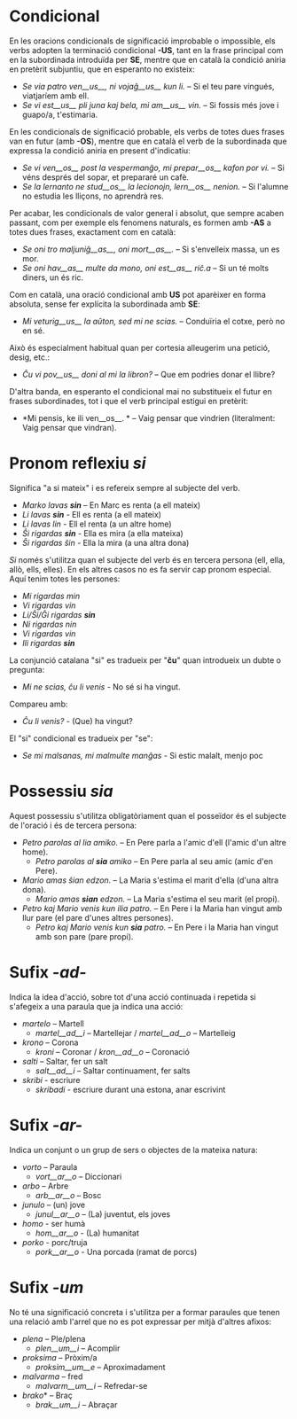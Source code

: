 # Condicional

En les oracions condicionals de significació improbable o impossible, els verbs adopten la terminació condicional  __-US__, tant en la frase principal com en la subordinada introduïda per __SE__, mentre que en català la condició aniria en pretèrit subjuntiu, que en esperanto no existeix:

- *Se via patro ven__us__, ni vojaĝ__us__ kun li.* – Si el teu pare vingués, viatjaríem amb ell.
- *Se vi est__us__ pli juna kaj bela, mi am__us__ vin.* – Si fossis més jove i guapo/a, t'estimaria.

En les condicionals de significació probable, els verbs de totes dues frases van en futur (amb __-OS__), mentre que en català el verb de la subordinada que expressa la condició aniria en present d'indicatiu:

- *Se vi ven__os__ post la vespermanĝo, mi prepar__os__ kafon por vi.* – Si véns després del sopar, et prepararé un cafè.
- *Se la lernanto ne stud__os__ la lecionojn, lern__os__ nenion.* – Si l'alumne no estudia les lliçons, no aprendrà res.

Per acabar, les condicionals de valor general i absolut, que sempre acaben passant, com per exemple els fenomens naturals, es formen amb __-AS__ a totes dues frases, exactament com en català:

- *Se oni tro maljuniĝ__as__, oni mort__as__.* – Si s'envelleix massa, un es mor.
- *Se oni hav__as__ multe da mono, oni est__as__ riĉ.a* – Si un té molts diners, un és ric.

Com en català, una oració condicional amb __US__ pot aparèixer en forma absoluta, sense fer explícita la subordinada amb __SE__:

- *Mi veturig__us__ la aŭton, sed mi ne scias.* – Conduïria el cotxe, però no en sé.

Això és especialment habitual quan per cortesia alleugerim una petició, desig, etc.:

- *Ĉu vi pov__us__ doni al mi la libron?* – Que em podries donar el llibre?

D'altra banda, en esperanto el condicional mai no substitueix el futur en frases subordinades, tot i que el verb principal estigui en pretèrit:

- *Mi pensis, ke ili ven__os__. *  – Vaig pensar que vindrien (literalment: Vaig pensar que vindran).

# Pronom reflexiu *si*

Significa "a si mateix" i es refereix sempre al subjecte del verb.

- *Marko lavas __sin__* – En Marc es renta (a ell mateix)
- *Li lavas __sin__* - Ell es renta (a ell mateix)
- *Li lavas lin* - Ell el renta (a un altre home)
- *Ŝi rigardas __sin__* - Ella es mira (a ella mateixa)
- *Ŝi rigardas ŝin* - Ella la mira (a una altra dona)

*Si* només s'utilitza quan el subjecte del verb és en tercera persona (ell, ella, allò, ells, elles). En els altres casos no es fa servir cap pronom especial. Aquí tenim totes les persones:

- *Mi rigardas min*
- *Vi rigardas vin*
- *Li/Ŝi/Ĝi rigardas __sin__*
- *Ni rigardas nin*
- *Vi rigardas vin*
- *Ili rigardas __sin__*

La conjunció catalana "si" es tradueix per "__ĉu__" quan introdueix un dubte o pregunta:
- *Mi ne scias, ĉu li venis* - No sé si ha vingut.

Compareu amb:
- *Ĉu li venis?* - (Que) ha vingut?

El "si" condicional es tradueix per "se":
- *Se mi malsanas, mi malmulte manĝas* - Si estic malalt, menjo poc

# Possessiu *sia*

Aquest possessiu s'utilitza obligatòriament quan el posseïdor és el subjecte de l'oració i és de tercera persona:
- *Petro parolas al lia amiko.* – En Pere parla a l'amic d'ell (l'amic d'un altre home).
	- *Petro parolas al __sia__ amiko* – En Pere parla al seu amic (amic d'en Pere).
- *Mario amas ŝian edzon.*  – La Maria s'estima el marit d'ella (d'una altra dona).
	- *Mario amas __sian__ edzon.*  – La Maria s'estima el seu marit (el propi).
- *Petro kaj Mario venis kun ilia patro.* – En Pere i la Maria han vingut amb llur pare (el pare d'unes altres persones).
	- *Petro kaj Mario venis kun __sia__ patro.* – En Pere i la Maria han vingut amb son pare (pare propi).

 
# Sufix *-ad-*

Indica la idea d'acció, sobre tot d'una acció continuada i repetida si s'afegeix a una paraula que ja indica una acció:

- *martelo* – Martell
  - *martel__ad__i* – Martellejar / *martel__ad__o* – Martelleig
- *krono* – Corona
  - *kroni* – Coronar / *kron__ad__o* – Coronació
- *salti* – Saltar, fer un salt
  - *salt__ad__i* – Saltar continuament, fer salts
- *skribi* - escriure
  - *skribadi* - escriure durant una estona, anar escrivint

# Sufix *-ar-*

Indica un conjunt o un grup de sers o objectes de la mateixa natura:

- *vorto* – Paraula
	- *vort__ar__o* – Diccionari
- *arbo* – Arbre
	- *arb__ar__o* – Bosc
- *junulo* – (un) jove
	- *junul__ar__o* – (La) juventut, els joves
- *homo* - ser humà
	- *hom__ar__o* - (La) humanitat
- *porko* - porc/truja
	- *pork__ar__o* - Una porcada (ramat de porcs)

# Sufix *-um*

No té una significació concreta i s'utilitza per a formar paraules que tenen una relació amb l'arrel que no es pot expressar per mitjà d'altres afixos:

- *plena* – Ple/plena
  -  *plen__um__i* – Acomplir
- *proksima* – Pròxim/a
  -  *proksim__um__e* – Aproximadament
- *malvarma* – fred 
	- *malvarm__um__i* – Refredar-se
- *brako** – Braç 
	- *brak__um__i* – Abraçar
